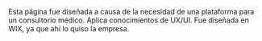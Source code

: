 Esta página fue diseñada a causa de la necesidad de una plataforma para un consultorio médico. Aplica conocimientos de UX/UI. Fue diseñada en WIX, ya que ahí lo quiso la empresa.
